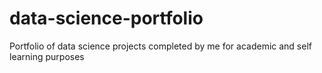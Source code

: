 # data-science-portfolio
Portfolio of data science projects completed by me for academic and self learning purposes
